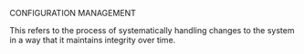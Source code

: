 CONFIGURATION MANAGEMENT

This refers to the process of systematically handling changes to the system in a way that it maintains integrity over time.

